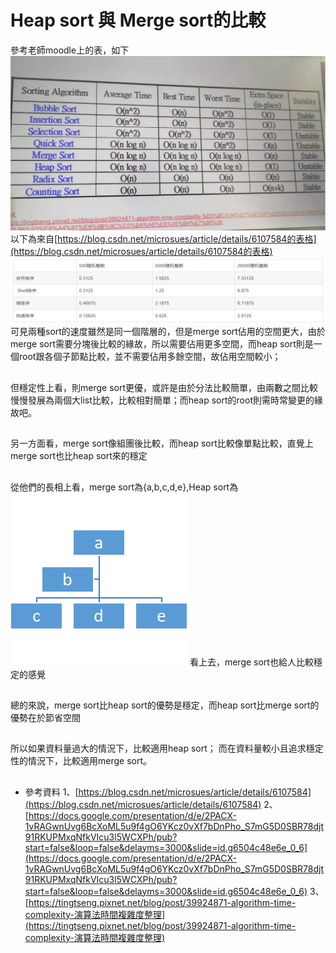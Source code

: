 # Heap sort 與 Merge sort的比較
參考老師moodle上的表，如下
![Image text](https://github.com/yanjiyue/leecode/blob/master/h%20und%20m/1.png)
以下為來自[https://blog.csdn.net/microsues/article/details/6107584的表格](https://blog.csdn.net/microsues/article/details/6107584的表格)
![Image text](https://github.com/yanjiyue/leecode/blob/master/h%20und%20m/2.png)
可見兩種sort的速度雖然是同一個階層的，但是merge sort佔用的空間更大，由於merge sort需要分塊後比較的緣故，所以需要佔用更多空間，而heap sort則是一個root跟各個子節點比較，並不需要佔用多餘空間，故佔用空間較小；
##
但穩定性上看，則merge sort更優，或許是由於分法比較簡單，由兩數之間比較慢慢發展為兩個大list比較，比較相對簡單；而heap sort的root則需時常變更的緣故吧。
##
另一方面看，merge sort像組團後比較，而heap sort比較像單點比較，直覺上merge sort也比heap sort來的穩定
##
從他們的長相上看，merge sort為{a,b,c,d,e},Heap sort為![Image text](https://github.com/yanjiyue/leecode/blob/master/h%20und%20m/3.png)
看上去，merge sort也給人比較穩定的感覺
##
總的來說，merge sort比heap sort的優勢是穩定，而heap sort比merge sort的優勢在於節省空間
##
所以如果資料量過大的情況下，比較適用heap sort；
而在資料量較小且追求穩定性的情況下，比較適用merge sort。
##
* 參考資料
1、[https://blog.csdn.net/microsues/article/details/6107584](https://blog.csdn.net/microsues/article/details/6107584)
2、[https://docs.google.com/presentation/d/e/2PACX-1vRAGwnUvg6BcXoML5u9f4gO6YKcz0vXf7bDnPho_S7mG5D0SBR78djt91RKUPMxqNfkVIcu3l5WCXPh/pub?start=false&loop=false&delayms=3000&slide=id.g6504c48e6e_0_6](https://docs.google.com/presentation/d/e/2PACX-1vRAGwnUvg6BcXoML5u9f4gO6YKcz0vXf7bDnPho_S7mG5D0SBR78djt91RKUPMxqNfkVIcu3l5WCXPh/pub?start=false&loop=false&delayms=3000&slide=id.g6504c48e6e_0_6)
3、[https://tingtseng.pixnet.net/blog/post/39924871-algorithm-time-complexity-演算法時間複雜度整理](https://tingtseng.pixnet.net/blog/post/39924871-algorithm-time-complexity-演算法時間複雜度整理)
